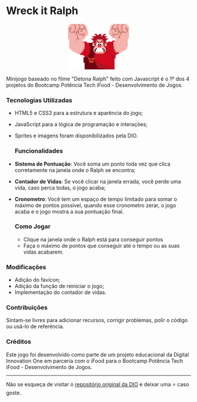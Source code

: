 # Wreck it Ralph

<p align="center">
  <img src="src/images/ralph.png" alt="That's Ralph">
</p>
Minijogo baseado no filme "Detona Ralph" feito com Javascript é o 1º dos 4 projetos do Bootcamp Potência Tech iFood - Desenvolvimento de Jogos.

### Tecnologias Utilizadas

- HTML5 e CSS3 para a estrutura e aparência do jogo;
- JavaScript para a lógica de programação e interações;
- Sprites e imagens foram disponibilizados pela DIO.

  ### Funcionalidades

- **Sistema de Pontuação**: Você soma um ponto toda vez que clica corretamente na janela onde o Ralph se encontra;
- **Contador de Vidas**: Se você clicar na janela errada, você perde uma vida, caso perca todas, o jogo acaba;
- **Cronometro**: Você tem um espaço de tempo limitado para somar o máximo de pontos possível, quando esse cronometro zerar, o jogo acaba e o jogo mostra a sua pontuação final.

  ### Como Jogar

  - Clique na janela onde o Ralph está para conseguir pontos
  - Faça o máximo de pontos que conseguir até o tempo ou as suas vidas acabarem.

### Modificações

- Adição do favicon;
- Adição da função de reiniciar o jogo;
- Implementação do contador de vidas.

### Contribuições

Sintam-se livres para adicionar recursos, corrigir problemas, polir o código ou usá-lo de referência.

### Créditos

Este jogo foi desenvolvido como parte de um projeto educacional da Digital Innovation One em parceria com o iFood para o Bootcamp Potência Tech iFood - Desenvolvimento de Jogos. 

---

Não se esqueça de visitar o <a href="https://github.com/digitalinnovationone/jsgame-detona-ralph">repositório original da DIO</a> e deixar uma ⭐️ caso goste.
